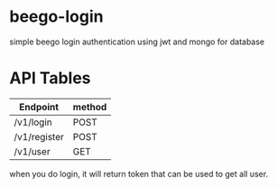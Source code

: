 # beego-login
simple beego login authentication using jwt and mongo for database

# API Tables

|  Endpoint | method   |  
|---|---|
|/v1/login   | POST   |  
|/v1/register   | POST   |  
| /v1/user  | GET   |  

when you do login, it will return token that can be used to get all user.
